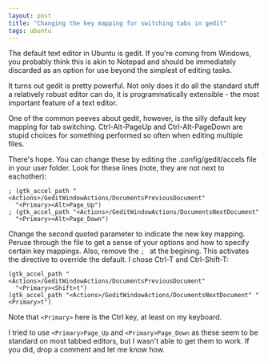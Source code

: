 ```yaml
---
layout: post
title: "Changing the key mapping for switching tabs in gedit"
tags: ubuntu
---
```


The default text editor in Ubuntu is gedit. If you're coming from Windows, you probably think this is akin to Notepad and should be immediately discarded as an option for use beyond the simplest of editing tasks. 

It turns out gedit is pretty powerful. Not only does it do all the standard stuff a relatively robust editor can do, it is programmatically extensible - the most important feature of a text editor. 

One of the common peeves about gedit, however, is the silly default key mapping for tab switching. Ctrl-Alt-PageUp and Ctrl-Alt-PageDown are stupid choices for something performed so often when editing multiple files. 

There's hope. You can change these by editing the .config/gedit/accels file in your user folder. Look for these lines (note, they are not next to eachother):

    ; (gtk_accel_path "<Actions>/GeditWindowActions/DocumentsPreviousDocument" 
      "<Primary><Alt>Page_Up")
    ; (gtk_accel_path "<Actions>/GeditWindowActions/DocumentsNextDocument" 
      "<Primary><Alt>Page_Down")

Change the second quoted parameter to indicate the new key mapping. Peruse through the file to get a sense of your options and how to specify certain key mappings. Also, remove the `; ` at the begining. This activates the directive to override the default. I chose Ctrl-T and Ctrl-Shift-T:

    (gtk_accel_path "<Actions>/GeditWindowActions/DocumentsPreviousDocument" 
      "<Primary><Shift>t")
    (gtk_accel_path "<Actions>/GeditWindowActions/DocumentsNextDocument" "<Primary>t")

Note that `<Primary>` here is the Ctrl key, at least on my keyboard.

I tried to use `<Primary>Page_Up` and `<Primary>Page_Down` as these seem to be standard on most tabbed editors, but I wasn't able to get them to work. If you did, drop a comment and let me know how.

